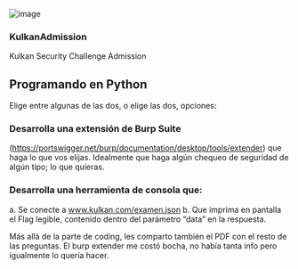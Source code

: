 ![image](https://user-images.githubusercontent.com/62352124/179328438-d125b57c-e96b-4830-8c9d-63f4c04b5af5.png)

### KulkanAdmission
Kulkan Security Challenge Admission

## Programando en Python
Elige entre algunas de las dos, o elige las dos, opciones:
### Desarrolla una extensión de Burp Suite
(https://portswigger.net/burp/documentation/desktop/tools/extender) que haga lo que vos elijas.
Idealmente que haga algún chequeo de seguridad de algún tipo; lo que quieras.
### Desarrolla una herramienta de consola que:
a. Se conecte a www.kulkan.com/examen.json
b. Que imprima en pantalla el Flag legible, contenido dentro del parámetro “data” en la respuesta.

Más allá de la parte de coding, les comparto también el PDF con el resto de las preguntas. El burp extender me costó bocha, no había tanta info pero igualmente lo quería hacer.
